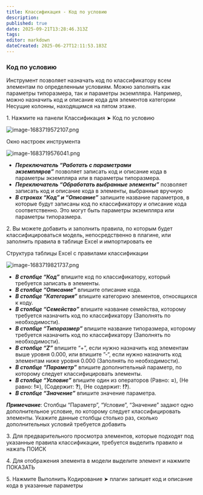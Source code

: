 ```yaml
---
title: Классификация - Код по условию
description: 
published: true
date: 2025-09-21T13:28:46.313Z
tags: 
editor: markdown
dateCreated: 2025-06-27T12:11:53.183Z
---
```


### **Код по условию**

Инструмент позволяет назначать код по классификатору всем элементам по определенным условиям. Можно заполнять как параметры типоразмера, так и параметры экземпляра. Например, можно назначить код и описание кода для элементов категории Несущие колонны, находящимся на пятом этаже.

1\. Нажмите на панели Классификация ➤ Код по условию

![image-1683719572107.png](https://lh7-rt.googleusercontent.com/docsz/AD_4nXe3BjYcRqjot0DXDJXNDjveA75ffOLh336CRD3dfYbuFkyoNUVOmH21QU6w_xVmbfK6tnMTgNQgBrd1ut-HjD-nS4oon73ORNKlJQYmd1Vpxqwe3e2ptnROu2KH2NDGr4OZd1z4Mdbe5uwW8TXF7w?key=bZg3aijTGQ3QWbPzAeHQ8g)

Окно настроек инструмента

![image-1683719576041.png](https://lh7-rt.googleusercontent.com/docsz/AD_4nXfGfW4MSmK7kVuPVlXZS3QVqAdfrEIiE0cmipN753zvIQhhCzI2D0J8GEhlTT03c57ofy69m6pBLoNM6_ow1vLy2KsTygYfd4dV9qUeDdeX8fnctKlgWacVe4DKR9E-wsWu8v8wpZxszSiF185R?key=bZg3aijTGQ3QWbPzAeHQ8g)

-   ***Переключатель “Работать с параметрами экземпляров”*** позволяет записать код и описание кода в параметры экземпляра или в параметры типоразмера.
-   ***Переключатель “Обработать выбранные элементы”*** позволяет записать код и описание кода в элементы, выбранные вручную
-   ***В строках “Код” и “Описание”*** запишите название параметров, в которые будут записаны код по классификатору и описание кода соответственно. Это могут быть параметры экземпляра или параметры типоразмера.

2\. Вы можете добавить и заполнить правила, по которым будет классифицироваться модель, непосредственно в плагине, или заполнить правила в таблице Excel и импортировать ее

Структура таблицы Excel с правилами классификации

![image-1683719821737.png](https://lh7-rt.googleusercontent.com/docsz/AD_4nXcGf4ONj6Qxuh653xMkbU1HL2qe4Q_tg0XkDI0cxfVulTrycN9xcb4knJoGJBaPPnTDsUNXNfs3D9U8px8Orm-JB5WTdU2DQa6oLI2L-EnfUgnxvfu33jJ1pJOcx_t0hij35FP0NYI5gwDd41RW?key=bZg3aijTGQ3QWbPzAeHQ8g)

-   ***В столбце “Код”*** впишите код по классификатору, который требуется записать в элементы.
-   ***В столбце “Описание”*** впишите описание кода.
-   ***В столбце “Категория”*** впишите категорию элементов, относящихся к коду.
-   ***В столбце “Семейство”*** впишите название семейства, которому требуется назначить код по классификатору (Заполнять по необходимости).
-   ***В столбце “Типоразмер”*** впишите название типоразмера, которому требуется назначить код по классификатору (Заполнять по необходимости).
-   ***В столбце “Z”*** впишите “+”, если нужно назначить код элементам выше уровня 0.000, или впишите ”-“, если нужно назначить код элементам ниже уровня 0.000 (Заполнять по необходимости).
-   ***В столбце “Параметр”*** впишите дополнительный параметр, по которому следует классифицировать элементы.
-   ***В столбце “Условие”*** впишите один из операторов (Равно: **\=**), (Не равно: **!=**), (Содержит: **?**), (Не содержит: **!?**).
-   ***В столбце “Значение”*** впишите значение параметра.

***Примечание***: Столбцы “Параметр”, “Условие”, “Значение” задают одно дополнительное условие, по которому следует классифицировать элементы. Укажите данные столбцы столько раз, сколько дополнительных условий требуется добавить

3\. Для предварительного просмотра элементов, которые подходят под указанные правила классификации, требуется выделить правило и нажать ПОИСК

4\. Для отображения элемента в модели выделите элемент и нажмите ПОКАЗАТЬ

5\. Нажмите Выполнить Кодирование ➤ плагин запишет код и описание кода в указанные параметры